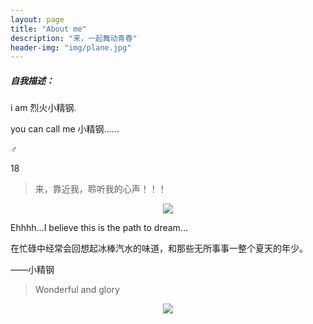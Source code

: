 ```yaml
---
layout: page
title: "About me"
description: "来，一起舞动青春"
header-img: "img/plane.jpg"
---
```


##### 自我描述：

i am 烈火小精钢.

you can call me 小精钢......

♂

18

> 来，靠近我，聆听我的心声！！！

<center>
    <p><img src="http://p1.bpimg.com/4851/4cc113ad7fbcb2d8.jpg" align="center"></p>
</center>

Ehhhh...I believe this is the path to dream...

在忙碌中经常会回想起冰棒汽水的味道，和那些无所事事一整个夏天的年少。

——小精钢


> Wonderful and glory

<center>
    <p><img src="http://dreamofbook.qiniudn.com/hacker.png" align="center"></p>
</center>

